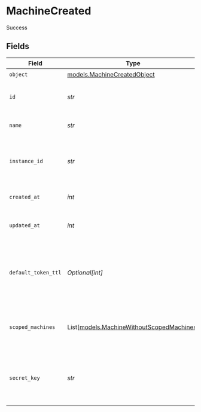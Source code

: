 # MachineCreated

Success


## Fields

| Field                                                                                  | Type                                                                                   | Required                                                                               | Description                                                                            |
| -------------------------------------------------------------------------------------- | -------------------------------------------------------------------------------------- | -------------------------------------------------------------------------------------- | -------------------------------------------------------------------------------------- |
| `object`                                                                               | [models.MachineCreatedObject](../models/machinecreatedobject.md)                       | :heavy_check_mark:                                                                     | N/A                                                                                    |
| `id`                                                                                   | *str*                                                                                  | :heavy_check_mark:                                                                     | Unique identifier for the machine.                                                     |
| `name`                                                                                 | *str*                                                                                  | :heavy_check_mark:                                                                     | The name of the machine.                                                               |
| `instance_id`                                                                          | *str*                                                                                  | :heavy_check_mark:                                                                     | The ID of the instance this machine belongs to.                                        |
| `created_at`                                                                           | *int*                                                                                  | :heavy_check_mark:                                                                     | Unix timestamp of creation.                                                            |
| `updated_at`                                                                           | *int*                                                                                  | :heavy_check_mark:                                                                     | Unix timestamp of last update.                                                         |
| `default_token_ttl`                                                                    | *Optional[int]*                                                                        | :heavy_minus_sign:                                                                     | The default time-to-live (TTL) in seconds for tokens created by this machine.          |
| `scoped_machines`                                                                      | List[[models.MachineWithoutScopedMachines](../models/machinewithoutscopedmachines.md)] | :heavy_check_mark:                                                                     | Array of machines this machine has access to.                                          |
| `secret_key`                                                                           | *str*                                                                                  | :heavy_check_mark:                                                                     | The secret key for the machine, only returned upon creation.                           |